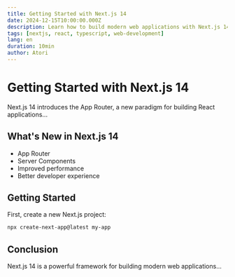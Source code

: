 ```yaml
---
title: Getting Started with Next.js 14
date: 2024-12-15T10:00:00.000Z
description: Learn how to build modern web applications with Next.js 14 and App Router
tags: [nextjs, react, typescript, web-development]
lang: en
duration: 10min
author: Atori
---
```


# Getting Started with Next.js 14

Next.js 14 introduces the App Router, a new paradigm for building React applications...

## What's New in Next.js 14

- App Router
- Server Components
- Improved performance
- Better developer experience

## Getting Started

First, create a new Next.js project:

```bash
npx create-next-app@latest my-app
```

## Conclusion

Next.js 14 is a powerful framework for building modern web applications...
